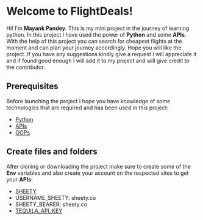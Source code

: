 # Welcome to FlightDeals!

Hi! I'm **Mayank Pandey**. This is my mini project in the journey of learning python. In this project I have used the power of **Python** and some **APIs**.
With the help of this project you can search for cheapest flights at the moment and can plan your journey accordingly. Hope you will like the project. If you have any suggestions kindly give a request I will appreciate it and if found good enough I will add it to my project and will give credit to the contributor.

## Prerequisites

Before launching the project I hope you have knowledge of some technologies that are required and has been used in this project:

- [Python](https://www.python.org/doc/)
- [APIs](https://www.ibm.com/topics/api)
- [OOPs](https://docs.python.org/3/tutorial/classes.html)

## Create files and folders

After cloning or downloading the project make sure to create some of the **Env** variables and also create your account on the respected sites to get your **APIs**:

- [SHEETY](sheety.co)
- USERNAME_SHEETY: sheety.co
- SHEETY_BEARER: sheety.co
- [TEQUILA_API_KEY](tequila.kiwi.com)
